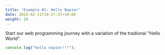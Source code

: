 ```yaml
---
title: 'Example #1: Hello Napier'
date: 2019-02-11T19:27:37+10:00
weight: 10
---
```


Start our web programming journey with a variation of the tradional "Hello World".

<!--more-->

```js
console.log("hello napier!!!");
```
